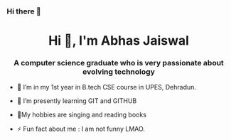 ### Hi there 👋
<h1 align="center">Hi 👋, I'm Abhas Jaiswal</h1>
<h3 align="center">A computer science graduate who is very passionate about evolving technology</h3>
 
- 🔭 I’m in my 1st year in B.tech CSE course in UPES, Dehradun.
- 🌱 I’m presently learning  GIT and GITHUB
- 💬My hobbies are singing and reading books
 
- ⚡ Fun fact about me :   I am not funny LMAO.
 

